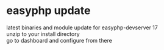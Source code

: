 # easyphp update
latest binaries and module update for easyphp-devserver 17 </br>
unzip to your install directory<br>
go to dashboard and configure from there<br>
